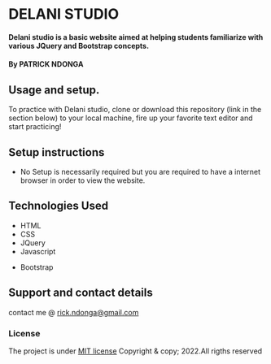 # DELANI STUDIO
#### Delani studio is a basic website aimed at helping students familiarize with various JQuery and Bootstrap concepts.
#### By **PATRICK NDONGA**

## Usage and setup.
To practice with Delani studio, clone or download this repository (link in the section below) to your local machine, fire up your favorite text editor and start practicing!


## Setup instructions
*  No Setup is necessarily required but you are required to have a internet browser in order to view the website. 


## Technologies Used
* HTML
* CSS
* JQuery
* Javascript
+ Bootstrap

## Support and contact details
contact me @ rick.ndonga@gmail.com
### License
The project is under [MIT license](https://github.com/chegeian/Delani-studio.git)
Copyright & copy; 2022.All rigths reserved
